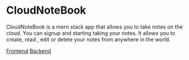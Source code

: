# CloudNoteBook
CloudNoteBook is a mern stack app that allows you to take notes on the cloud. You can signup and starting taking your notes. It allows you to create, read , edit or delete your notes from anywhere in the world.

<a href="https://github.com/AbhishekGujjar17/CloudNoteBook-frontend" target="_blank">Frontend</a>
<a href="https://github.com/AbhishekGujjar17/CloudNoteBook-Backend" target="_blank">Backend</a>
